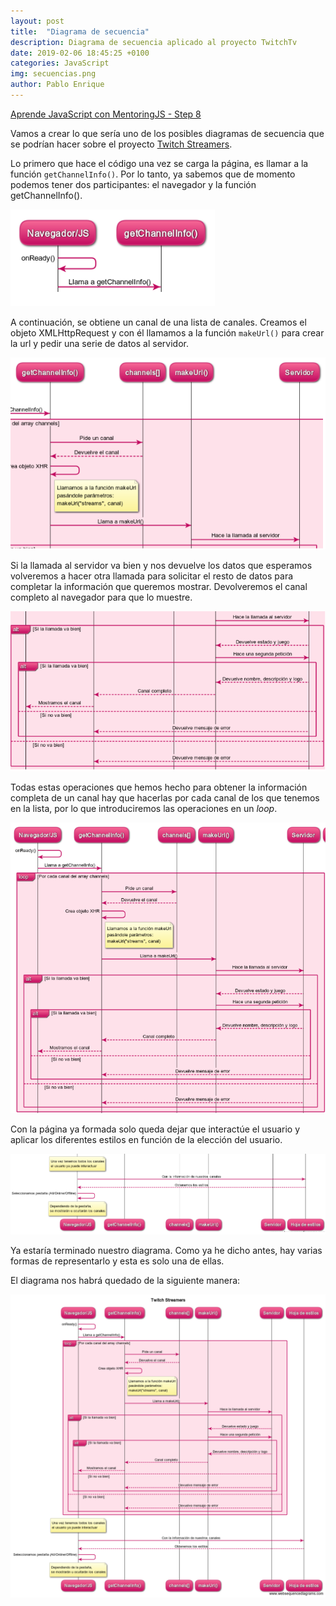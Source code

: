 ```yaml
---
layout: post
title:  "Diagrama de secuencia"
description: Diagrama de secuencia aplicado al proyecto TwitchTv
date: 2019-02-06 18:45:25 +0100
categories: JavaScript
img: secuencias.png
author: Pablo Enrique
---
```

[Aprende JavaScript con MentoringJS - Step 8](http://mentoringjs.com/)

Vamos a crear lo que sería uno de los posibles diagramas de secuencia que se podrían hacer sobre el proyecto [Twitch Streamers](https://pabloenrique5.github.io/twitch-vanillajs/).

Lo primero que hace el código una vez se carga la página, es llamar a la función `getChannelInfo()`. Por lo tanto, ya sabemos que de momento podemos tener dos participantes: el navegador y la función getChannelInfo().

![No se puede cargar la imagen](/assets/images/diagrama1.png)

A continuación, se obtiene un canal de una lista de canales. Creamos el objeto XMLHttpRequest y con él llamamos a la función `makeUrl()` para crear la url y pedir una serie de datos al servidor.

![No se puede cargar la imagen](/assets/images/diagrama2.png)

Si la llamada al servidor va bien y nos devuelve los datos que esperamos volveremos a hacer otra llamada para solicitar el resto de datos para completar la información que queremos mostrar. Devolveremos el canal completo al navegador para que lo muestre.

![No se puede cargar la imagen](/assets/images/diagrama3.png)

Todas estas operaciones que hemos hecho para obtener la información completa de un canal hay que hacerlas por cada canal de los que tenemos en la lista, por lo que introduciremos las operaciones en un *loop*.

![No se puede cargar la imagen](/assets/images/diagrama4.png)

Con la página ya formada solo queda dejar que interactúe el usuario y aplicar los diferentes estilos en función de la elección del usuario.

![No se puede cargar la imagen](/assets/images/diagrama5.png)

Ya estaría terminado nuestro diagrama. Como ya he dicho antes, hay varias formas de representarlo y esta es solo una de ellas.

El diagrama nos habrá quedado de la siguiente manera:

![No se puede cargar la imagen](/assets/images/diagrama6.png)